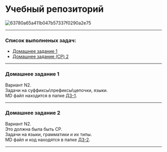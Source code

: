 # Учебный репозиторий

![63780a65a411b047b57337f0290a2e75](https://github.com/FEFU-Oidaho/Compilers/assets/76991612/4332a9b3-cc5d-4ecc-8de6-e83831c6b28c)

---

### Список выполненых задач:
 - [Домашнее задание 1 ](#Домашнее-задание-1)
 - [Домашнее задание (CP) 2 ](#Домашнее-задание-2)

---

### Домашнее задание 1
Вариант N2. <br>
Задачи на суффиксы\префиксы\цепочки, языки. <br>
MD файл находится в папке [ДЗ-1](#https://github.com/FEFU-Oidaho/Compilers/blob/main/%D0%94%D0%97-1/answers.md).

---

### Домашнее задание 2
Вариант N2. <br>
Это должна была быть СР. <br>
Задачи на языки, грамматики и их типы.  <br>
MD файл и код находятся в папке [ДЗ-2](#https://github.com/FEFU-Oidaho/Compilers/blob/main/%D0%94%D0%97-2/answers.md).

---
